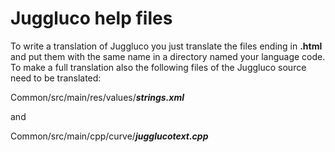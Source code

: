 # Juggluco help files
To write a
translation of Juggluco you just translate the files ending in **.html**
and put them with the same name in a directory named your language
code. To make a full translation also the following files of the
Juggluco source need to be translated:

Common/src/main/res/values/***strings.xml***

and

Common/src/main/cpp/curve/***jugglucotext.cpp***
